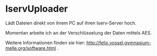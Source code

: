 # IservUploader
Lädt Dateien direkt von ihrem PC auf ihren Iserv-Server hoch.

Momentan arbeite ich an der Verschlüsselung der Daten mittels AES.

Weitere Informationen finden sie hier: http://felix.vossel.gymnasium-melle.org/software.html .
